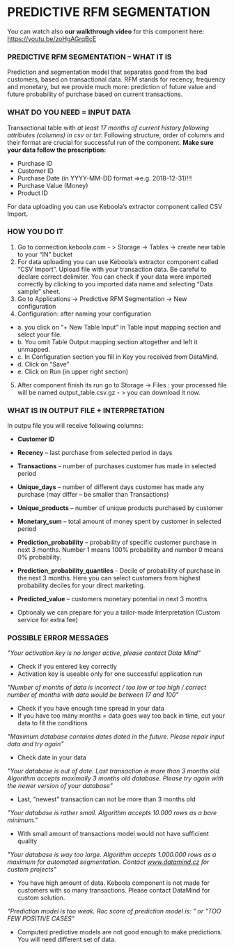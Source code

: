 ﻿
 						            
# PREDICTIVE RFM SEGMENTATION	
 
 You can watch also **our walkthrough video** for this component here: https://youtu.be/zoHgAGrqBcE
 
### PREDICTIVE RFM SEGMENTATION – WHAT IT IS
Prediction and segmentation model that separates good from the bad customers, based on transactional data. RFM stands for recency, frequency and monetary, but we provide much more: prediction of future value and future probability of purchase based on current transactions. 

### WHAT DO YOU NEED = INPUT DATA

Transactional table with *at least 17 months of current history following attributes (columns) in csv or txt*:
Following structure, order of columns and their format are crucial for successful run of the component. **Make sure your data follow the prescription:**

* 	Purchase ID
* 	Customer ID
* 	Purchase Date (in YYYY-MM-DD format =>e.g.  2018-12-31)!!!
* 	Purchase Value (Money)
* 	Product ID

For data uploading you can use Keboola’s extractor component called CSV Import.

### HOW YOU DO IT

1.	Go to connection.keboola.com - > Storage -> Tables -> create new table to your “IN” bucket
2.	For data uploading you can use Keboola’s extractor component called “CSV Import”.
Upload file with your transaction data. Be careful to declare correct delimiter. You can check if your data were imported correctly by clicking to you imported data name and selecting “Data sample” sheet.
3.	Go to Applications -> Predictive RFM Segmentation -> New configuration
4.	Configuration:  after naming your configuration
* a.	 you click on “+ New Table Input” in Table input mapping section and select your file.
* b.	You omit Table Output mapping section altogether and left it unmapped.
* c.	In Configuration section you fill in Key you received from DataMind. 
* d.	Click on “Save”
* e.	Click on Run (in upper right section)
5.	After component finish its run go to Storage -> Files : your processed file will be named output_table.csv.gz - > you can download it now.

### WHAT IS IN OUTPUT FILE + INTERPRETATION

In outpu file you will receive following columns:

* 	**Customer ID**
* 	**Recency** – last purchase from selected period in days
* 	**Transactions** – number of purchases customer has made in selected period
* 	**Unique_days** – number of different days customer has made any purchase (may differ – be smaller than Transactions)
* 	**Unique_products** – number of unique products purchased by customer
* 	**Monetary_sum** – total amount of money spent by customer in selected period
* 	**Prediction_probability** – probability of specific customer purchase in next 3 months. Number 1 means 100% probability and number 0 means 0% probability.
* 	**Prediction_probability_quantiles** - Decile of probability of purchase in the next 3 months. Here you can select customers from highest probability deciles for your direct marketing.

* 	**Predicted_value** – customers monetary potential in next 3 months

* 	Optionaly we can prepare for you a tailor-made Interpretation (Custom service for extra fee)

### POSSIBLE ERROR MESSAGES

*"Your activation key is no longer active, please contact Data Mind"*
-	Check if you entered key correctly
-	Activation key is useable only for one successful application run

*"Number of months of data is incorrect / too low or too high / correct number of months with data would be between 17 and 100"*
-	Check if you have enough time spread in your data
-	If you have too many months = data goes way too back in time, cut your data to fit the conditions

*"Maximum database contains dates dated in the future. Please repair input data and try again"*
-	Check date in your data

*"Your database is out of date. Last transaction is more than 3 months old. Algorithm accepts maximally 3 months old database. Please try again with the newer version of your database"*
-	Last, “newest” transaction can not be more than 3 months old

*"Your database is rather small. Algorithm accepts 10.000 rows as a bare minimum."*
-	With small amount of transactions model would not have sufficient quality

*"Your database is way too large. Algorithm accepts 1.000.000 rows as a maximum for automated segmentation. Contact www.datamind.cz for custom projects"*
-	You have high amount of data. Keboola component is not made for customers with so many transactions. Please contact DataMind for custom solution.

*"Prediction model is too weak. Roc score of prediction model is:  " or "TOO FEW POSITIVE CASES"*
- Computed predictive models are not good enough to make predictions. You will need different set of data.
